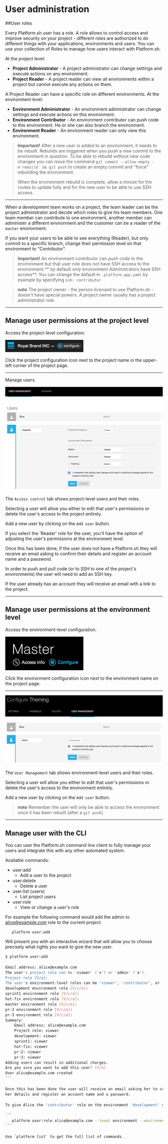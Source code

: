 # User administration

##User roles

Every Platform.sh user has a role. A role allows to control access and
improve security on your project - different roles are authorized to do
different things with your applications, environments and users. You can
use your collection of Roles to manage how users interact with
Platform.sh.

At the project level:

-   **Project Administrator** - A project administrator can change
    settings and execute actions on any environment.
-   **Project Reader** - A project reader can view all environments
    within a project but cannot execute any actions on them.

A Project Reader can have a specific role on different environments. At
the environment level:

-   **Environment Administrator** - An environment administrator can
    change settings and execute actions on this environment.
-   **Environment Contributor** - An environment contributor can push
    code to this environment. He or she can also branch the environment.
-   **Environment Reader** - An environment reader can only view this
    environment.

> **Important!**
> After a new user is added to an environment, it needs to be rebuilt. Rebuilds
> are triggered when you push a new commit to the environment in question.
> To be able to rebuild without new code changes you can issue the command
> `git commit --allow-empty -m'rebuild' && git push`
> to create an empty commit and "force" rebuilding the environment.
>
> When the environment rebuild is complete, allow a minute for the routes to
> update fully and for the new user to be able to use SSH access.

------------------------------------------------------------------------

When a development team works on a project, the team leader can be the
project administrator and decide which roles to give his team members.
One team member can contribute to one environment, another member can
administer a different environment and the customer can be a reader of
the `master` environment.

If you want your users to be able to see everything (Reader), but only
commit to a specific branch, change their permission level on that
environment to "Contributor".

> **Important!**
> An environment contributor can push code to the environment but that user
> role does not have SSH access to the environment.** by default only
> environment Administrators have SSH access**. You can change the default
> in `.platform.app.yaml` by example by specifying `ssh: contributor`

> **note**
> The project owner - the person licensed to use Platform.sh - doesn't have
> special powers. A project owner usually has a project administrator role.

------------------------------------------------------------------------

## Manage user permissions at the project level

Access the project-level configuration.

![Project configure icon](/images/project_w-configarrow.png)

Click the project configuration icon next to the project name in the
upper-left corner of the project page.

------------------------------------------------------------------------

Manage users.

![Project user management screenshot](/images/project_usermanagement.png)

The `Access control` tab shows project-level users and their roles.

Selecting a user will allow you either to edit that user's permissions
or delete the user's access to the project entirely.

Add a new user by clicking on the `Add user` button.

If you select the 'Reader' role for the user, you'll have the option
of adjusting the user's permissions at the environment level.

Once this has been done, if the user does not have a Platform.sh they  will
receive an email asking  to confirm their details and register an account name
and a password.

In order to push and pull code (or to SSH to one of the project's environments)
the user will need to add an SSH key.

If the user already has an account they will receive an email with a link to
the project.

------------------------------------------------------------------------

## Manage user permissions at the environment level

Access the environment-level configuration.

![Project configure icon](/images/environment_w-configarrow.png)

Click the environment configuration icon next to the environment name
on the project page.

------------------------------------------------------------------------

![Project user management screenshot](/images/environment_usermanagement.png)

The `User Management` tab shows environment-level users and their
roles.

Selecting a user will allow you either to edit that user's permissions
or delete the user's access to the environment entirely.

Add a new user by clicking on the `Add user` button.

> **note**
> Remember the user will only be able to access the environment once it has
> been rebuilt (after a `git push`)

------------------------------------------------------------------------
## Manage user with the CLI
You can user the Platform.sh command line client to fully manage your users
and integrate this with any other automated system.

Available commands:

* user:add
  * Add a user to the project
* user:delete
  * Delete a user
* user:list (users)
  * List project users
* user:role
  * View or change a user's role

For example the following command would add the admin to alice@example.com role to the current
project.

```
   platform user:add
```

Will present you with an interactive wizard that will allow you to choose
precisely what rights you want to give the new user.

````bash
$ platform user:add

Email address: alice@example.com
The user's project role can be 'viewer' ('v') or 'admin' ('a').
Project role [V/a]:
The user's environment-level roles can be 'viewer', 'contributor', or 'admin'.
development environment role [V/c/a]:
sprint1 environment role [V/c/a]:
hot-fix environment role [V/c/a]:
master environment role [V/c/a]:
pr-2 environment role [V/c/a]:
pr-3 environment role [V/c/a]:
Summary:
    Email address: alice@example.com
    Project role: viewer
    development: viewer
    sprint1: viewer
    hot-fix: viewer
    pr-2: viewer
    pr-3: viewer
Adding users can result in additional charges.
Are you sure you want to add this user? [Y/n]
User alice@example.com created
```

Once this has been done the user will receive an email asking her to confirm
her details and register an account name and a password.

To give Alice the 'contributor' role on the environment 'development' you could run:

```
   platform user:role alice@example.com --level environment --environment development --role contributor
```

Use `platform list` to get the full list of commands.
